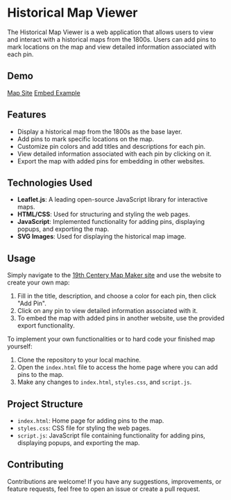 # Historical Map Viewer

The Historical Map Viewer is a web application that allows users to view and interact with a historical maps from the 1800s. Users can add pins to mark locations on the map and view detailed information associated with each pin.

## Demo
[Map Site](https://schuttk2.github.io/darwin-map/)
[Embed Example](https://kileyschutte.wixsite.com/test)

## Features

- Display a historical map from the 1800s as the base layer.
- Add pins to mark specific locations on the map.
- Customize pin colors and add titles and descriptions for each pin.
- View detailed information associated with each pin by clicking on it.
- Export the map with added pins for embedding in other websites.

## Technologies Used

- **Leaflet.js**: A leading open-source JavaScript library for interactive maps.
- **HTML/CSS**: Used for structuring and styling the web pages.
- **JavaScript**: Implemented functionality for adding pins, displaying popups, and exporting the map.
- **SVG Images**: Used for displaying the historical map image.

## Usage
Simply navigate to the [19th Centery Map Maker site](https://schuttk2.github.io/darwin-map/) and use the website to create your own map:

1. Fill in the title, description, and choose a color for each pin, then click "Add Pin". 
2. Click on any pin to view detailed information associated with it.
3. To embed the map with added pins in another website, use the provided export functionality.

To implement your own functionalities or to hard code your finished map yourself:

1. Clone the repository to your local machine.
2. Open the `index.html` file to access the home page where you can add pins to the map.
3. Make any changes to `index.html`, `styles.css`, and `script.js`.

## Project Structure

- `index.html`: Home page for adding pins to the map.
- `styles.css`: CSS file for styling the web pages.
- `script.js`: JavaScript file containing functionality for adding pins, displaying popups, and exporting the map.

## Contributing

Contributions are welcome! If you have any suggestions, improvements, or feature requests, feel free to open an issue or create a pull request.
